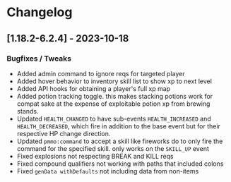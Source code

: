 # Changelog

## [1.18.2-6.2.4] - 2023-10-18
### Bugfixes / Tweaks
- Added admin command to ignore reqs for targeted player
- Added hover behavior to inventory skill list to show xp to next level
- Added API hooks for obtaining a player's full xp map
- Added potion tracking toggle.  this makes stacking potions work for compat sake at the expense of exploitable potion xp from brewing stands.
- Updated `HEALTH_CHANGED` to have sub-events `HEALTH_INCREASED` and `HEALTH_DECREASED`, which fire in addition to the base event but for their respective HP change direction.
- Updated `pmmo:command` to accept a skill like fireworks do to only fire the command for the specified skill.  only works on the `SKILL_UP` event
- Fixed explosions not respecting BREAK and KILL reqs
- Fixed compound qualifiers not working with paths that included colons
- Fixed `genData withDefaults` not including data from non-items

